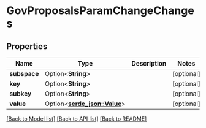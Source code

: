 # GovProposalsParamChangeChanges

## Properties

Name | Type | Description | Notes
------------ | ------------- | ------------- | -------------
**subspace** | Option<**String**> |  | [optional]
**key** | Option<**String**> |  | [optional]
**subkey** | Option<**String**> |  | [optional]
**value** | Option<[**serde_json::Value**](.md)> |  | [optional]

[[Back to Model list]](../README.md#documentation-for-models) [[Back to API list]](../README.md#documentation-for-api-endpoints) [[Back to README]](../README.md)


